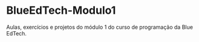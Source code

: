 # BlueEdTech-Modulo1
Aulas, exercícios e projetos do módulo 1 do curso de programação da Blue EdTech.
